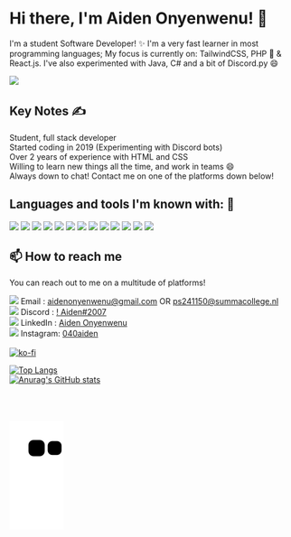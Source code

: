 # Hi there, I'm Aiden Onyenwenu! 👋 

I'm a student Software Developer! ✨ I'm a very fast learner in most programming languages; My focus is currently on: TailwindCSS, PHP 👀 & React.js. I've also experimented with Java, C# and a bit of Discord.py 😄

![](https://komarev.com/ghpvc/?username=AidenistooOP)

## Key Notes ✍️

Student, full stack developer <br>
Started coding in 2019 (Experimenting with Discord bots) <br>
Over 2 years of experience with HTML and CSS <br>
Willing to learn new things all the time, and work in teams 😄 <br>
Always down to chat! Contact me on one of the platforms down below! 

## Languages and tools I'm known with: 🔑
<p float="left">
<img src="https://cdn.iconscout.com/icon/free/png-256/firebase-3521427-2944871.png" width="20px">
    <img src="https://cdn.freebiesupply.com/logos/large/2x/mysql-5-logo-png-transparent.png" width="20px">
<img src="https://upload.wikimedia.org/wikipedia/commons/thumb/6/62/CSS3_logo.svg/800px-CSS3_logo.svg.png" width="20px">
    <img src="https://upload.wikimedia.org/wikipedia/commons/thumb/2/27/PHP-logo.svg/2560px-PHP-logo.svg.png" width="20px">
  <img src="https://img.freepik.com/free-icon/html-5_318-566077.jpg?w=2000" width="20px">
        <img src="https://upload.wikimedia.org/wikipedia/commons/thumb/3/34/Microsoft_Office_Excel_%282019%E2%80%93present%29.svg/2203px-Microsoft_Office_Excel_%282019%E2%80%93present%29.svg.png" width="20px">
  <img src="https://seeklogo.com/images/C/c-sharp-c-logo-02F17714BA-seeklogo.com.png" width="20px">
  <img src="https://git-scm.com/images/logos/downloads/Git-Icon-1788C.png" width="20px">
  <img src="https://www.svgrepo.com/show/331367/directadmin.svg" width="20px">
  <img src="https://upload.wikimedia.org/wikipedia/commons/6/6a/JavaScript-logo.png" width="20px">
  <img src="https://upload.wikimedia.org/wikipedia/commons/thumb/b/b2/Bootstrap_logo.svg/1280px-Bootstrap_logo.svg.png" width="20px">
    <img src="https://upload.wikimedia.org/wikipedia/commons/thumb/4/4f/PhpMyAdmin_logo.svg/2560px-PhpMyAdmin_logo.svg.png" width="20px">
    <img src="https://upload.wikimedia.org/wikipedia/commons/thumb/6/64/Microsoft_Office_Visio_%282019%29.svg/2149px-Microsoft_Office_Visio_%282019%29.svg.png" width="20px">
  
</p>


## 📫 How to reach me

You can reach out to me on a multitude of platforms!








<img src="https://mailmeteor.com/logos/assets/PNG/Gmail_Logo_512px.png" width="20px"> Email    : aidenonyenwenu@gmail.com OR ps241150@summacollege.nl <br>
<img src="https://assets-global.website-files.com/6257adef93867e50d84d30e2/636e0a6a49cf127bf92de1e2_icon_clyde_blurple_RGB.png" width="20px"> Discord  : [!  Aiden#2007](https://discord.gg/nBfTcMprrC) <br>
<img src="https://cdn-icons-png.flaticon.com/512/733/733561.png" width="20px"> LinkedIn : [Aiden Onyenwenu](https://www.linkedin.com/in/aiden-onyenwenu/) <br>
<img src="https://png.pngtree.com/png-vector/20221018/ourmid/pngtree-instagram-social-platform-icon-png-image_6315976.png" width="20px"> Instagram: [040aiden](https://instagram.com/040aiden/) <br> <br>
[![ko-fi](https://ko-fi.com/img/githubbutton_sm.svg)](https://ko-fi.com/B0B0JME96) <br>

[![Top Langs](https://github-readme-stats.vercel.app/api/top-langs/?username=AidenistooOP&layout=compact)](https://github.com/anuraghazra/github-readme-stats) <br>
[![Anurag's GitHub stats](https://github-readme-stats.vercel.app/api?username=AidenistooOP)](https://github.com/anuraghazra/github-readme-stats)

<br> <br> <br>
<img src="https://github.com/omololevy/omololevy/raw/output/github-contribution-grid-snake.svg">

